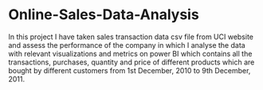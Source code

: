 # Online-Sales-Data-Analysis
In this  project I have taken sales transaction data csv file  from UCI website and assess the performance of the company in which I analyse the data with relevant  visualizations and metrics on power BI which contains all the transactions, purchases, quantity and price of different products which are bought by different customers from 1st December, 2010 to 9th December, 2011.
